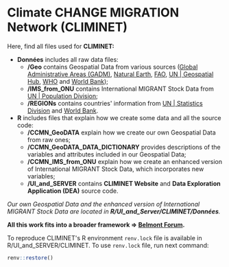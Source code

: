 # Climate CHANGE MIGRATION Network (CLIMINET)

Here, find all files used for **CLIMINET:**

- **Données** includes all raw data files:
  - **/Geo** contains Geospatial Data from various sources ([Global Administrative Areas (GADM)](https://gadm.org/download_world.html), [Natural Earth](https://www.naturalearthdata.com/), [FAO](https://data.apps.fao.org/map/catalog/srv/eng/catalog.search#/home), [UN | Geospatial Hub](https://geoservices.un.org/webapps/geohub/), [WHO](https://gis-who.hub.arcgis.com/) and [World Bank](https://datacatalog.worldbank.org/search/dataset/0038272/World-Bank-Official-Boundaries));
  - **/IMS_from_ONU** contains International MIGRANT Stock Data from [UN | Population Division](https://www.un.org/development/desa/pd/content/international-migrant-stock);
  - **/REGIONs** contains countries' information from [UN | Statistics Division](https://unstats.un.org/unsd/methodology/m49/) and [World Bank](https://datahelpdesk.worldbank.org/knowledgebase/articles/906519-world-bank-country-and-lending-groups).
- **R** includes files that explain how we create some data and all the source code:
  - **/CCMN_GeoDATA** explain how we create our own Geospatial Data from raw ones;
  - **/CCMN_GeoDATA_DATA_DICTIONARY** provides descriptions of the variables and attributes included in our Geospatial Data;
  - **/CCMN_IMS_from_ONU** explain how we create an enhanced version of International MIGRANT Stock Data, which incorporates new variables;
  - **/UI_and_SERVER** contains **CLIMINET Website** and **Data Exploration Application (DEA)** source code.

*Our own Geospatial Data and the enhanced version of International MIGRANT Stock Data are located in **R/UI_and_Server/CLIMINET/Données**.*

**All this work fits into a broader framework &#8658; [Belmont Forum](https://www.belmontforum.org/archives/projects/international-migration-climate-change-and-network-effects-a-worldwide-study).**

To reproduce CLIMINET's R environment `renv.lock` file is available in R/UI_and_SERVER/CLIMINET. To use `renv.lock` file, run next command:
   ```r
   renv::restore()
   ```
